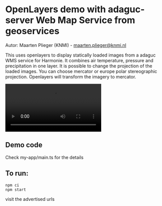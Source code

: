 # OpenLayers demo with adaguc-server Web Map Service from geoservices

Autor: Maarten Plieger (KNMI) - maarten.plieger@knmi.nl

This uses openlayers to display statically loaded images from a adaguc WMS service for Harmonie. It combines air temperature, pressure and precipitation in one layer.
 It is possible to change the projection of the loaded images. You can choose mercator or europe polar stereographic projection. Openlayers will transform the imagery to mercator.


![OpenLayers-and-adaguc-server-WMS](./OpenLayers-and-adaguc-server-WMS.webm)

## Demo code

Check my-app/main.ts for the details

## To run:

```
npm ci
npm start
```

visit the advertised urls
